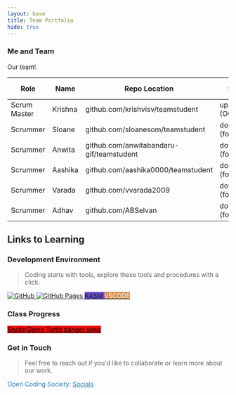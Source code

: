 ```yaml
---
layout: base
title: Team Portfolio
hide: true
---
```

<style>

</style>

### Me and Team

Our team!.

| Role         | Name     | Repo Location                       | Stream                | Repo Name |
|--------------|----------|-------------------------------------|-----------------------|-----------|
| Scrum Master | Krishna     | github.com/krishvisv/teamstudent           | upstream (OCS fork)   | student   |
| Scrummer     | Sloane    | github.com/sloanesom/teamstudent            | downstream (fork)     | student   |
| Scrummer     | Anwita | github.com/anwitabandaru-gif/teamstudent        | downstream (fork)     | student   |
| Scrummer     | Aashika    | github.com/aashika0000/teamstudent           | downstream (fork)     | student   |
| Scrummer     | Varada | github.com/vvarada2009 | downstream (fork) | student|
| Scrummer     | Adhav | github.com/ABSelvan | downstream (fork) | student |

## Links to Learning

### Development Environment

> Coding starts with tools, explore these tools and procedures with a click.

<a href="https://github.com/Open-Coding-Society/student">
    <img src="https://img.shields.io/badge/GitHub-181717?logo=github&logoColor=white" alt="GitHub">
</a>
<a href="https://open-coding-society.github.io/student">
    <img src="https://img.shields.io/badge/GitHub%20Pages-327FC7?logo=github&logoColor=white" alt="GitHub Pages">
</a>
<a href="https://kasm.opencodingsociety.com/" class="button small" style="background-color: #6b4bd3ff">
    KASM
</a>
<a href="https://vscode.dev/" class="button small" style="background-color: #d38a4bff">
    <span style="color: #FFFFFF">VSCODE</span>
</a>

<br>

### Class Progress

<a href="{{site.baseurl}}/snake" class="button small" style="background-color: #e60a0aff">
    <span style="color: #000000">Snake Game</span>
</a>
<a href="{{site.baseurl}}/turtle" class="button small" style="background-color: #e60a0aff">
    <span style="color: #000000">Turtle</span>
</a>
<a href="https://youtu.be/iQK6yNVGyas?si=rigYxShiq5LyGIUi" class="button small" style="background-color: #e60a0aff">
    <span style="color: #000000">banger song</span>
</a>
<br>

<!-- Contact Section -->
### Get in Touch

> Feel free to reach out if you'd like to collaborate or learn more about our work.

<p style="color: #2A7DB1;">Open Coding Society: <a href="https://opencodingsociety.com" style="color: #2A7DB1; text-decoration: underline;">Socials</a></p>
